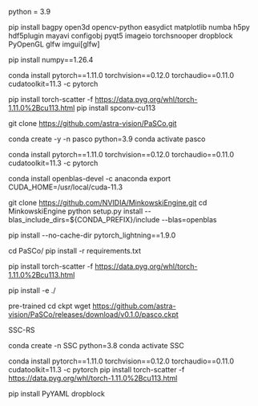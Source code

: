 python = 3.9

pip install bagpy open3d opencv-python easydict matplotlib numba h5py hdf5plugin mayavi configobj pyqt5 imageio torchsnooper dropblock PyOpenGL glfw imgui[glfw]

pip install numpy==1.26.4

conda install pytorch==1.11.0 torchvision==0.12.0 torchaudio==0.11.0 cudatoolkit=11.3 -c pytorch

pip install torch-scatter -f https://data.pyg.org/whl/torch-1.11.0%2Bcu113.html
pip install spconv-cu113



git clone https://github.com/astra-vision/PaSCo.git

conda create -y -n pasco python=3.9
conda activate pasco

conda install pytorch==1.11.0 torchvision==0.12.0 torchaudio==0.11.0 cudatoolkit=11.3 -c pytorch


conda install openblas-devel -c anaconda
export CUDA_HOME=/usr/local/cuda-11.3

git clone https://github.com/NVIDIA/MinkowskiEngine.git
cd MinkowskiEngine
python setup.py install --blas_include_dirs=${CONDA_PREFIX}/include --blas=openblas

pip install --no-cache-dir pytorch_lightning==1.9.0

cd PaSCo/
pip install -r requirements.txt

pip install torch-scatter -f https://data.pyg.org/whl/torch-1.11.0%2Bcu113.html

pip install -e ./



pre-trained
cd ckpt
wget https://github.com/astra-vision/PaSCo/releases/download/v0.1.0/pasco.ckpt


SSC-RS

conda create -n SSC python=3.8
conda activate SSC


conda install pytorch==1.11.0 torchvision==0.12.0 torchaudio==0.11.0 cudatoolkit=11.3 -c pytorch
pip install torch-scatter -f https://data.pyg.org/whl/torch-1.11.0%2Bcu113.html

pip install PyYAML dropblock